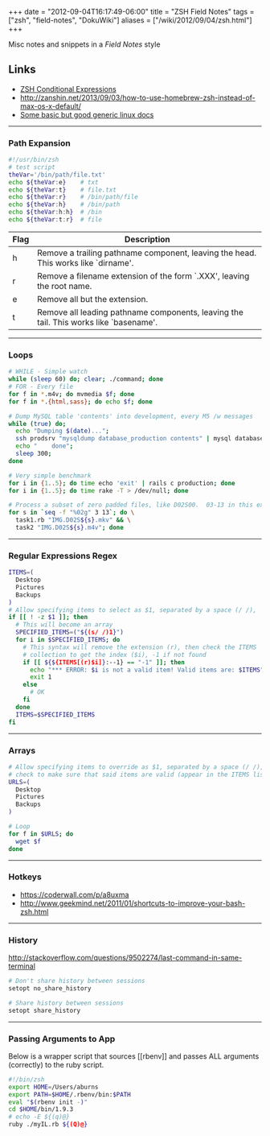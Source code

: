 +++
date = "2012-09-04T16:17:49-06:00"
title = "ZSH Field Notes"
tags = ["zsh", "field-notes", "DokuWiki"]
aliases = ["/wiki/2012/09/04/zsh.html"]
+++

Misc notes and snippets in a _Field Notes_ style
<!--more-->


## Links
  * [ZSH Conditional Expressions](http://www.cs.elte.hu/zsh-manual/zsh_12.html)
  * http://zanshin.net/2013/09/03/how-to-use-homebrew-zsh-instead-of-max-os-x-default/
  * [ Some basic but good generic linux docs](http://linux-training.be/files/books/html/fun/index.html )

------------------------------------------------------------------------
### Path Expansion

~~~ bash
#!/usr/bin/zsh
# test script
theVar='/bin/path/file.txt'
echo ${theVar:e}    # txt
echo ${theVar:t}    # file.txt
echo ${theVar:r}    # /bin/path/file
echo ${theVar:h}    # /bin/path
echo ${theVar:h:h}  # /bin
echo ${theVar:t:r}  # file
~~~

| Flag |                                     Description                                        |
|------|----------------------------------------------------------------------------------------|
| h    | Remove a trailing pathname component, leaving the head.  This works like `dirname'.    |
| r    | Remove a filename extension of the form `.XXX', leaving the root name.                 |
| e    | Remove all but the extension.                                                          |
| t    | Remove all leading pathname components, leaving the tail.  This works like `basename'. |


------------------------------------------------------------------------
### Loops
~~~ bash
# WHILE - Simple watch
while (sleep 60) do; clear; ./command; done
# FOR - Every file
for f in *.m4v; do mvmedia $f; done
for f in *.{html,sass}; do echo $f; done
~~~


~~~ bash
# Dump MySQL table 'contents' into development, every M5 /w messages
while (true) do;
  echo "Dumping $(date)...";
  ssh prodsrv "mysqldump database_production contents" | mysql database_development;
  echo "    done";
  sleep 300;
done
~~~


~~~ bash
# Very simple benchmark
for i in {1..5}; do time echo 'exit' | rails c production; done
for i in {1..5}; do time rake -T > /dev/null; done
~~~

~~~ bash
# Process a subset of zero padded files, like D02S00.  03-13 in this example:
for s in `seq -f "%02g" 3 13`; do \
  task1.rb "IMG.D02S${s}.mkv" && \
  task2 "IMG.D02S${s}.m4v"; done
~~~

------------------------------------------------------------------------
### Regular Expressions Regex
~~~ bash
ITEMS=(
  Desktop
  Pictures
  Backups
)
# Allow specifying items to select as $1, separated by a space (/ /),
if [[ ! -z $1 ]]; then
  # This will become an array
  SPECIFIED_ITEMS=("${(s/ /)1}")
  for i in $SPECIFIED_ITEMS; do
    # This syntax will remove the extension (r), then check the ITEMS
    # collection to get the index ($i), -1 if not found
    if [[ ${${ITEMS[(r)$i]}:--1} == "-1" ]]; then
      echo "*** ERROR: $i is not a valid item! Valid items are: $ITEMS"
      exit 1
    else
      # OK
    fi
  done
  ITEMS=$SPECIFIED_ITEMS
fi
~~~

------------------------------------------------------------------------
### Arrays
~~~ bash
# Allow specifying items to override as $1, separated by a space (/ /),
# check to make sure that said items are valid (appear in the ITEMS list).
URLS=(
  Desktop
  Pictures
  Backups
)

# Loop
for f in $URLS; do
  wget $f
done
~~~


------------------------------------------------------------------------
### Hotkeys
  * https://coderwall.com/p/a8uxma
  * http://www.geekmind.net/2011/01/shortcuts-to-improve-your-bash-zsh.html


------------------------------------------------------------------------
### History
http://stackoverflow.com/questions/9502274/last-command-in-same-terminal

~~~ bash
# Don't share history between sessions
setopt no_share_history

# Share history between sessions
setopt share_history
~~~

------------------------------------------------------------------------
### Passing Arguments to App
Below is a wrapper script that sources [[rbenv]] and passes ALL arguments (correctly) to the ruby script.

~~~ bash
#!/bin/zsh
export HOME=/Users/aburns
export PATH=$HOME/.rbenv/bin:$PATH
eval "$(rbenv init -)"
cd $HOME/bin/1.9.3
# echo -E ${(q)@}
ruby ./myIL.rb ${(Q)@}
~~~
